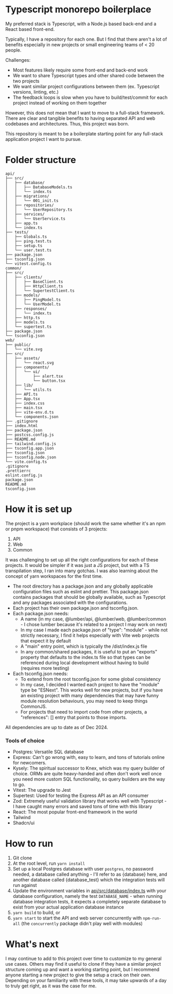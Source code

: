 # Typescript monorepo boilerplace

My preferred stack is Typescript, with a Node.js based back-end and a React based front-end.

Typically, I have a repository for each one. But I find that there aren't a lot of benefits especially in new projects or small engineering teams of < 20 people.

Challenges:

- Most features likely require some front-end and back-end work
- We want to share Typescript types and other shared code between the two projects
- We want similar project configurations between them (ex. Typescript versions, linting, etc.)
- The feedback loops is slow when you have to build/test/commit for each project instead of working on them together

However, this does not mean that I want to move to a full-stack framework. There are clear and tangible benefits to having separated API and web codebases and architectures. Thus, this project was born.

This repository is meant to be a boilerplate starting point for any full-stack application project I want to pursue.

# Folder structure

```
api/
├── src/
│   ├── database/
│   │   ├── DatabaseModels.ts
│   │   └── index.ts
│   ├── migrations/
│   │   └── 001_init.ts
│   ├── repositories/
│   │   └── UserRepository.ts
│   ├── services/
│   │   └── UserService.ts
│   ├── app.ts
│   └── index.ts
├── tests/
│   ├── Globals.ts
│   ├── ping.test.ts
│   ├── setup.ts
│   └── user.test.ts
├── package.json
├── tsconfig.json
└── vitest.config.ts
common/
├── src/
│   ├── clients/
│   │   ├── BaseClient.ts
│   │   ├── HttpClient.ts
│   │   └── SupertestClient.ts
│   ├── models/
│   │   ├── PingModel.ts
│   │   └── UserModel.ts
│   ├── responses/
│   │   └── index.ts
│   ├── http.ts
│   ├── models.ts
│   └── supertest.ts
├── package.json
└── tsconfig.json
web/
├── public/
│   └── vite.svg
├── src/
│   ├── assets/
│   │   └── react.svg
│   ├── components/
│   │   └── ui/
│   │       ├── alert.tsx
│   │       └── button.tsx
│   ├── lib/
│   │   └── utils.ts
│   ├── API.ts
│   ├── App.tsx
│   ├── index.css
│   ├── main.tsx
│   ├── vite-env.d.ts
│   └── components.json
├── .gitignore
├── index.html
├── package.json
├── postcss.config.js
├── README.md
├── tailwind.config.js
├── tsconfig.app.json
├── tsconfig.json
├── tsconfig.node.json
└── vite.config.ts
.gitignore
.prettierrc
eslint.config.js
package.json
README.md
tsconfig.json
```

# How it is set up

The project is a yarn workplace (should work the same whether it's an npm or pnpm workspace) that consists of 3 projects:

1. API
2. Web
3. Common

It was challenging to set up all the right configurations for each of these projects. It would be simpler if it was just a JS project, but with a TS transpilation step, I ran into many gotchas. I was also learning about the concept of yarn workspaces for the first time.

- The root directory has a package.json and any globally applicable configuration files such as eslint and prettier. This package.json contains packages that should be globally available, such as Typescript and any packages associated with the configurations.
- Each project has their own package.json and tsconfig.json.
- Each package.json needs:
  - A name (in my case, @lumber/api, @lumber/web, @lumber/common - I chose lumber because it's related to a project I may work on next)
  - In my case I made each package.json of "type": "module" - while not strictly necessary, I find it helps especially with Vite web projects that expect it by default
  - A "main" entry point, which is typically the /dist/index.js file
  - In any common/shared packages, it is useful to put an "exports" property that defaults to the index.ts file so that types can be referenced during local development without having to build (requires more testing)
- Each tsconfig.json needs:
  - To extend from the root tsconfig.json for some global consistency
  - In my case, I decided I wanted each project to have the "module" type be "ESNext". This works well for new projects, but if you have an existing project with many dependencies that may have funny module resolution behaviours, you may need to keep things CommonJS.
  - For projects that need to import code from other projects, a "references": [] entry that points to those imports.

All dependencies are up to date as of Dec 2024.

### Tools of choice

- Postgres: Versatile SQL database
- Express: Can't go wrong with, easy to learn, and tons of tutorials online for newcomers.
- Kysely: The spiritual successor to Knex, which was my query builder of choice. ORMs are quite heavy-handed and often don't work well once you need more custom SQL functionality, so query builders are the way to go.
- Vitest: The upgrade to Jest
- Supertest: Used for testing the Express API as an API consumer
- Zod: Extremely useful validation library that works well with Typescript - I have caught many errors and saved tons of time with this library
- React: The most popular front-end framework in the world
- Tailwind
- Shadcn/ui

# How to run

1. Git clone
2. At the root level, run `yarn install`
3. Set up a local Postgres database with user `postgres`, no password needed, a database called anything - I'll refer to as {database} here, and another database called {database_test} which the integration tests will run against
4. Update the environment variables in [api/src/database/index.ts](api/src/database/index.ts) with your database configuration, namely the test `DATABASE_NAME` - when running database integration tests, it expects a completely separate database to exist from your actual application database instance
5. `yarn build` to build, or
6. `yarn start` to start the API and web server concurrently with `npm-run-all` (the `concurrently` package didn't play well with modules)

# What's next

I may continue to add to this project over time to customize to my general use cases. Others may find it useful to clone if they have a similar project structure coming up and want a working starting point, but I recommend anyone starting a new project to give the setup a crack on their own. Depending on your familiarity with these tools, it may take upwards of a day to truly get right, as it was the case for me.
